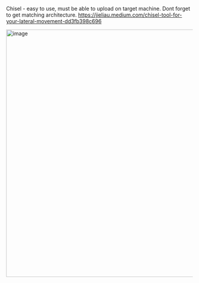 Chisel - easy to use, must be able to upload on target machine. Dont forget to get matching architecture.
https://jieliau.medium.com/chisel-tool-for-your-lateral-movement-dd3fb398c696

<img width="666" alt="image" src="https://github.com/ErvinTista/Paris/assets/13991872/b70023c8-8091-4397-bcc6-f9d2bc88cab1">

